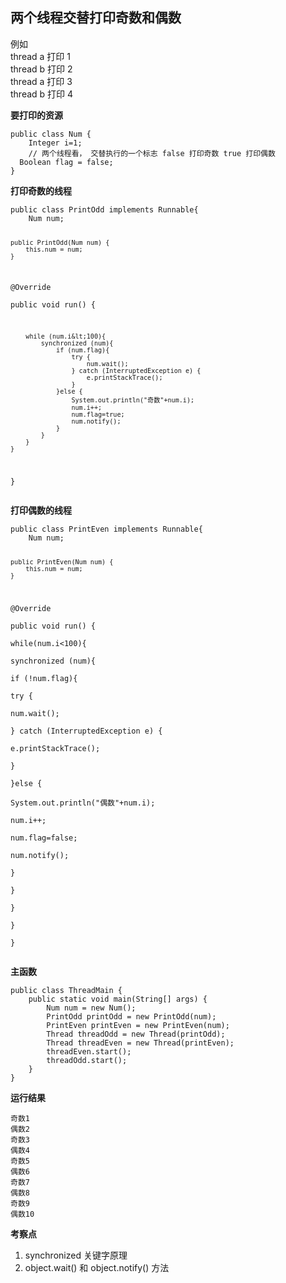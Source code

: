 <h2 id="两个线程交替打印奇数和偶数">两个线程交替打印奇数和偶数</h2>
<p>例如<br>
thread a 打印 1<br>
thread b 打印 2<br>
thread a 打印 3<br>
thread b 打印 4</p>
<p><strong>要打印的资源</strong></p>
<pre><code>public class Num {  
    Integer i=1;  
    // 两个线程看， 交替执行的一个标志 false 打印奇数 true 打印偶数  
  Boolean flag = false;  
}
</code></pre>
<p><strong>打印奇数的线程</strong></p>
<pre><code>public class PrintOdd implements Runnable{  
    Num num;  
  
    public PrintOdd(Num num) {  
        this.num = num;  
    }  
  
  @Override  
  public void run() {  
  
        while (num.i&lt;100){  
            synchronized (num){  
                if (num.flag){  
                    try {  
                        num.wait();  
                    } catch (InterruptedException e) {  
                        e.printStackTrace();  
                    }  
                }else {  
                    System.out.println("奇数"+num.i);  
                    num.i++;  
                    num.flag=true;  
                    num.notify();  
                }  
            }  
        }  
    }  
}
</code></pre>
<p><strong>打印偶数的线程</strong></p>
<pre><code>public class PrintEven implements Runnable{  
    Num num;  
  
    public PrintEven(Num num) {  
        this.num = num;  
    }  
  
  @Override  
  public void run() {  
        while(num.i&lt;100){  
            synchronized (num){  
                if (!num.flag){  
                    try {  
                        num.wait();  
                    } catch (InterruptedException e) {  
                        e.printStackTrace();  
                    }  
                }else {  
                    System.out.println("偶数"+num.i);  
                    num.i++;  
                    num.flag=false;  
                    num.notify();  
                }  
            }  
        }  
    }  
}
</code></pre>
<p><strong>主函数</strong></p>
<pre><code>public class ThreadMain {  
    public static void main(String[] args) {  
        Num num = new Num();  
        PrintOdd printOdd = new PrintOdd(num);  
        PrintEven printEven = new PrintEven(num);  
        Thread threadOdd = new Thread(printOdd);  
        Thread threadEven = new Thread(printEven);  
        threadEven.start();  
        threadOdd.start();  
    }  
}
</code></pre>
<p><strong>运行结果</strong></p>
<pre><code>奇数1
偶数2
奇数3
偶数4
奇数5
偶数6
奇数7
偶数8
奇数9
偶数10
</code></pre>
<p><strong>考察点</strong></p>
<ol>
<li>synchronized 关键字原理</li>
<li>object.wait() 和 object.notify() 方法</li>
</ol>

